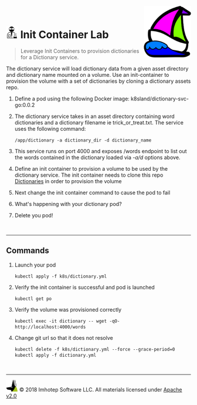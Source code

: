 <img src="../assets/k8sland.png" align="right" width="128" height="auto"/>


<br/>

# <img src="../assets/lab.png" width="32" height="auto"/> Init Container Lab

> Leverage Init Containers to provision dictionaries for a Dictionary service.

The dictionary service will load dictionary data from a given asset directory and
dictionary name mounted on a volume. Use an init-container to provision the
volume with a set of dictionaries by cloning a dictionary assets repo.

1. Define a pod using the following Docker image:
   k8sland/dictionary-svc-go:0.0.2
1. The dictionary service takes in an asset directory containing word dictionaries
   and a dictionary filename ie trick_or_treat.txt.
   The service uses the following command:

   ```shell
   /app/dictionary -a dictionary_dir -d dictionary_name
   ```

1. This service runs on port 4000 and exposes /words endpoint to list out the words
   contained in the dictionary loaded via *-a/d* options above.
1. Define an init container to provision a volume to be used by the dictionary
   service. The init container needs to clone this repo
   [Dictionaries](https://github.com/k8sland/dictionaries.git) in order to
   provision the volume
1. Next change the init container command to cause the pod to fail
1. What's happening with your dictionary pod?
1. Delete you pod!

<br/>

---
## Commands

1. Launch your pod

    ```shell
    kubectl apply -f k8s/dictionary.yml
    ```

2. Verify the init container is successful and pod is launched

    ```shell
    kubectl get po
    ```

3. Verify the volume was provisioned correctly

    ```shell
    kubectl exec -it dictionary -- wget -qO- http://localhost:4000/words
    ```

4. Change git url so that it does not resolve

    ```shell
    kubectl delete -f k8s/dictionary.yml --force --grace-period=0
    kubectl apply -f dictionary.yml
    ```

<br/>

---
<img src="../assets/imhotep_logo.png" width="32" height="auto"/> © 2018 Imhotep Software LLC.
All materials licensed under [Apache v2.0](http://www.apache.org/licenses/LICENSE-2.0)